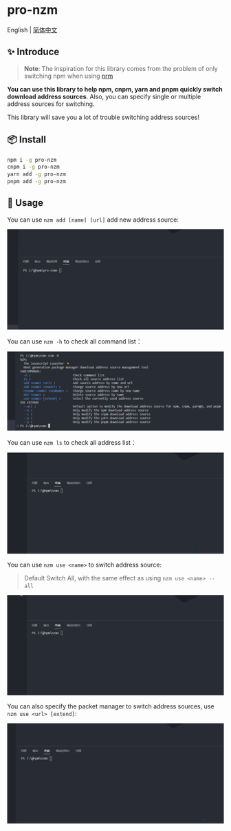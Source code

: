 # pro-nzm

English | [简体中文](./README-zh.md)

## ✨ Introduce

> **Note**: The inspiration for this library comes from the problem of only switching npm when using [nrm](https://www.npmjs.com/package/nrm)

**You can use this library to help npm, cnpm, yarn and pnpm quickly switch download address sources**. Also, you can specify single or multiple address sources for switching.

This library will save you a lot of trouble switching address sources!



## 📦 Install

```bash
npm i -g pro-nzm
cnpm i -g pro-nzm
yarn add -g pro-nzm
pnpm add -g pro-nzm
```



## 🔨 Usage

You can use `nzm add [name] [url]` add new address source:

![add](assets/README.assets/add.gif)

You can use `nzm -h` to check all command list：

![image-20230801113412830](assets/README.assets/image-20230801113412830.png)

You can use `nzm ls` to check all address list：

![ls](assets/README.assets/ls.gif)

You can use `nzm use <name>` to switch address source:

> Default Switch All, with the same effect as using `nzm use <name> --all`

![use](assets/README.assets/use.gif)

You can also specify the packet manager to switch address sources, use `nzm use <url> [extend]`:

![extend](assets/README.assets/extend.gif)

